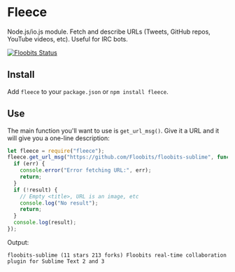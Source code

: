 # Fleece

Node.js/io.js module. Fetch and describe URLs (Tweets, GitHub repos, YouTube videos, etc). Useful for IRC bots.

[![Floobits Status](https://floobits.com/Floobits/node-fleece.svg)](https://floobits.com/Floobits/node-fleece/redirect)

## Install

Add `fleece` to your `package.json` or `npm install fleece`.

## Use

The main function you'll want to use is `get_url_msg()`. Give it a URL and it will give you a one-line description:

```javascript
let fleece = require("fleece");
fleece.get_url_msg("https://github.com/Floobits/floobits-sublime", function (err, result) {
  if (err) {
    console.error("Error fetching URL:", err);
    return;
  }
  if (!result) {
    // Empty <title>, URL is an image, etc
    console.log("No result");
    return;
  }
  console.log(result);
});
```

Output:

    floobits-sublime (11 stars 213 forks) Floobits real-time collaboration plugin for Sublime Text 2 and 3
